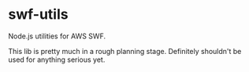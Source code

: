 # swf-utils
Node.js utilities for AWS SWF.

This lib is pretty much in a rough planning stage. Definitely shouldn't be used for anything serious yet.
